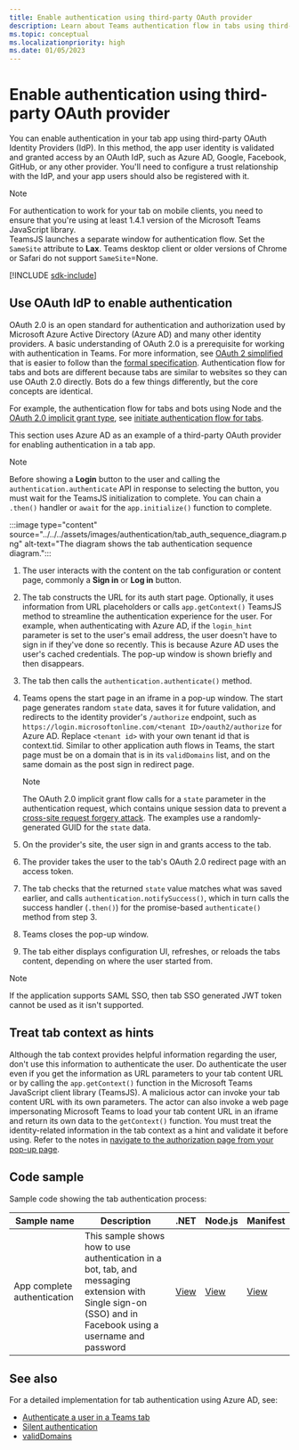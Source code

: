 ```yaml
---
title: Enable authentication using third-party OAuth provider
description: Learn about Teams authentication flow in tabs using third-party OAuth provider with Azure AD configuration and code samples.
ms.topic: conceptual
ms.localizationpriority: high
ms.date: 01/05/2023
---
```

# Enable authentication using third-party OAuth provider

You can enable authentication in your tab app using third-party OAuth Identity Providers (IdP). In this method, the app user identity is validated and granted access by an OAuth IdP, such as Azure AD, Google, Facebook, GitHub, or any other provider. You'll need to configure a trust relationship with the IdP, and your app users should also be registered with it.

> [!NOTE]
> For authentication to work for your tab on mobile clients, you need to ensure that you're using at least 1.4.1 version of the Microsoft Teams JavaScript library.  
> TeamsJS launches a separate window for authentication flow. Set the `SameSite` attribute to **Lax**. Teams desktop client or older versions of Chrome or Safari do not support `SameSite`=None.

[!INCLUDE [sdk-include](~/includes/sdk-include.md)]

## Use OAuth IdP to enable authentication

OAuth 2.0 is an open standard for authentication and authorization used by Microsoft Azure Active Directory (Azure AD) and many other identity providers. A basic understanding of OAuth 2.0 is a prerequisite for working with authentication in Teams. For more information, see [OAuth 2 simplified](https://aaronparecki.com/oauth-2-simplified/) that is easier to follow than the [formal specification](https://oauth.net/2/). Authentication flow for tabs and bots are different because tabs are similar to websites so they can use OAuth 2.0 directly. Bots do a few things differently, but the core concepts are identical.

For example, the authentication flow for tabs and bots using Node and the [OAuth 2.0 implicit grant type](https://oauth.net/2/grant-types/implicit/), see [initiate authentication flow for tabs](~/tabs/how-to/authentication/auth-tab-aad.md#initiate-authentication-flow).

This section uses Azure AD as an example of a third-party OAuth provider for enabling authentication in a tab app.

> [!NOTE]
> Before showing a **Login** button to the user and calling the `authentication.authenticate` API in response to selecting the button, you must wait for the TeamsJS initialization to complete. You can chain a `.then()` handler or `await` for the `app.initialize()` function to complete.

:::image type="content" source="../../../assets/images/authentication/tab_auth_sequence_diagram.png" alt-text="The diagram shows the tab authentication sequence diagram.":::

1. The user interacts with the content on the tab configuration or content page, commonly a **Sign in** or **Log in** button.
2. The tab constructs the URL for its auth start page. Optionally, it uses information from URL placeholders or calls `app.getContext()` TeamsJS method to streamline the authentication experience for the user. For example, when authenticating with Azure AD, if the `login_hint` parameter is set to the user's email address, the user doesn't have to sign in if they've done so recently. This is because Azure AD uses the user's cached credentials. The pop-up window is shown briefly and then disappears.
3. The tab then calls the `authentication.authenticate()` method.
4. Teams opens the start page in an iframe in a pop-up window. The start page generates random `state` data, saves it for future validation, and redirects to the identity provider's `/authorize` endpoint, such as `https://login.microsoftonline.com/<tenant ID>/oauth2/authorize` for Azure AD. Replace `<tenant id>` with your own tenant id that is context.tid.
Similar to other application auth flows in Teams, the start page must be on a domain that is in its `validDomains` list, and on the same domain as the post sign in redirect page.

    > [!NOTE]
    >
    > The OAuth 2.0 implicit grant flow calls for a `state` parameter in the authentication request, which contains unique session data to prevent a [cross-site request forgery attack](https://en.wikipedia.org/wiki/Cross-site_request_forgery). The examples use a randomly-generated GUID for the `state` data.

5. On the provider's site, the user sign in and grants access to the tab.
6. The provider takes the user to the tab's OAuth 2.0 redirect page with an access token.
7. The tab checks that the returned `state` value matches what was saved earlier, and calls `authentication.notifySuccess()`, which in turn calls the success handler (`.then()`) for the promise-based `authenticate()` method from step 3.
8. Teams closes the pop-up window.
9. The tab either displays configuration UI, refreshes, or reloads the tabs content, depending on where the user started from.

> [!NOTE]
>
> If the application supports SAML SSO, then tab SSO generated JWT token cannot be used as it isn't supported.

## Treat tab context as hints

Although the tab context provides helpful information regarding the user, don't use this information to authenticate the user. Do authenticate the user even if you get the information as URL parameters to your tab content URL or by calling the `app.getContext()` function in the Microsoft Teams JavaScript client library (TeamsJS). A malicious actor can invoke your tab content URL with its own parameters. The actor can also invoke a web page impersonating Microsoft Teams to load your tab content URL in an iframe and return its own data to the `getContext()` function. You must treat the identity-related information in the tab context as a  hint and validate it before using. Refer to the notes in [navigate to the authorization page from your pop-up page](~/tabs/how-to/authentication/auth-tab-aad.md#navigate-to-the-authorization-page-from-your-pop-up-page).

## Code sample

Sample code showing the tab authentication process:

| **Sample name** | **Description** | **.NET** | **Node.js** | **Manifest**|
|-----------------|-----------------|-------------|------------|------------|
| App complete authentication | This sample shows how to use authentication in a bot, tab, and messaging extension with Single sign-on (SSO) and in Facebook using a username and password | [View](https://github.com/OfficeDev/Microsoft-Teams-Samples/tree/main/samples/app-complete-auth/csharp) | [View](https://github.com/OfficeDev/Microsoft-Teams-Samples/tree/main/samples/app-complete-auth/nodejs) |[View](https://github.com/OfficeDev/Microsoft-Teams-Samples/tree/main/samples/app-complete-auth/csharp/demo-manifest/App-Complete-Auth.zip) |

## See also

For a detailed implementation for tab authentication using Azure AD, see:

* [Authenticate a user in a Teams tab](~/tabs/how-to/authentication/auth-tab-AAD.md)
* [Silent authentication](~/tabs/how-to/authentication/auth-silent-AAD.md)
* [validDomains](../../../resources/schema/manifest-schema.md#validdomains)
